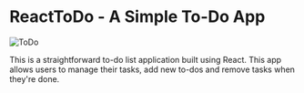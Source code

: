 # ReactToDo - A Simple To-Do App

![ToDo](https://github.com/yixuanwu4/ToDoApp/assets/56627720/9328a4ee-0015-4820-b8cd-443f06733b23)

This is a straightforward to-do list application built using React. This app allows users to manage their tasks, add new to-dos and remove tasks when they're done.

